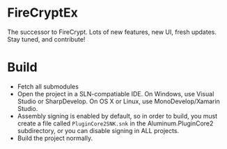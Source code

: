 # FireCryptEx

The successor to FireCrypt.
Lots of new features, new UI, fresh updates.
Stay tuned, and contribute!

# Build

- Fetch all submodules
- Open the project in a SLN-compatiable IDE. On Windows, use Visual Studio or SharpDevelop. On OS X or Linux, use MonoDevelop/Xamarin Studio.
- Assembly signing is enabled by default, so in order to build, you must create a file called `PluginCore2SNK.snk` in the Aluminum.PluginCore2 subdirectory, or you can disable signing in ALL projects.
- Build  the project normally.
